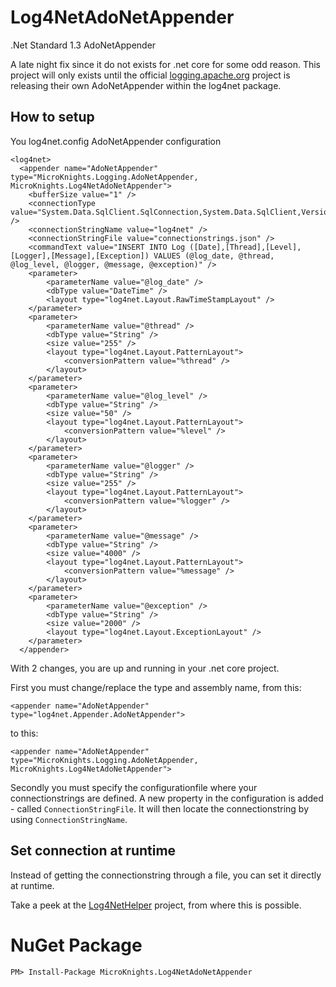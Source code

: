 # Log4NetAdoNetAppender
.Net Standard 1.3 AdoNetAppender

A late night fix since it do not exists for .net core for some odd reason. This project will only exists until the official [logging.apache.org](https://logging.apache.org/) project is releasing their own AdoNetAppender within the log4net package.

## How to setup

You log4net.config AdoNetAppender configuration

```
<log4net>
  <appender name="AdoNetAppender" type="MicroKnights.Logging.AdoNetAppender, MicroKnights.Log4NetAdoNetAppender">
    <bufferSize value="1" />
    <connectionType value="System.Data.SqlClient.SqlConnection,System.Data.SqlClient,Version=4.0.0.0,Culture=neutral,PublicKeyToken=b77a5c561934e089" />
    <connectionStringName value="log4net" />
    <connectionStringFile value="connectionstrings.json" />
    <commandText value="INSERT INTO Log ([Date],[Thread],[Level],[Logger],[Message],[Exception]) VALUES (@log_date, @thread, @log_level, @logger, @message, @exception)" />
    <parameter>
        <parameterName value="@log_date" />
        <dbType value="DateTime" />
        <layout type="log4net.Layout.RawTimeStampLayout" />
    </parameter>
    <parameter>
        <parameterName value="@thread" />
        <dbType value="String" />
        <size value="255" />
        <layout type="log4net.Layout.PatternLayout">
            <conversionPattern value="%thread" />
        </layout>
    </parameter>
    <parameter>
        <parameterName value="@log_level" />
        <dbType value="String" />
        <size value="50" />
        <layout type="log4net.Layout.PatternLayout">
            <conversionPattern value="%level" />
        </layout>
    </parameter>
    <parameter>
        <parameterName value="@logger" />
        <dbType value="String" />
        <size value="255" />
        <layout type="log4net.Layout.PatternLayout">
            <conversionPattern value="%logger" />
        </layout>
    </parameter>
    <parameter>
        <parameterName value="@message" />
        <dbType value="String" />
        <size value="4000" />
        <layout type="log4net.Layout.PatternLayout">
            <conversionPattern value="%message" />
        </layout>
    </parameter>
    <parameter>
        <parameterName value="@exception" />
        <dbType value="String" />
        <size value="2000" />
        <layout type="log4net.Layout.ExceptionLayout" />
    </parameter>
  </appender>
```

With 2 changes, you are up and running in your .net core project.

First you must change/replace the type and assembly name, from this:
```
<appender name="AdoNetAppender" type="log4net.Appender.AdoNetAppender">
```
to this:
```
<appender name="AdoNetAppender" type="MicroKnights.Logging.AdoNetAppender, MicroKnights.Log4NetAdoNetAppender">
```

Secondly you must specify the configurationfile where your connectionstrings are defined. A new property in the configuration is added - called `ConnectionStringFile`. It will then locate the connectionstring by using `ConnectionStringName`.

## Set connection at runtime
Instead of getting the connectionstring through a file, you can set it directly at runtime.

Take a peek at the [Log4NetHelper](https://github.com/microknights/Log4NetHelper) project, from where this is possible.
# NuGet Package
```
PM> Install-Package MicroKnights.Log4NetAdoNetAppender
```

